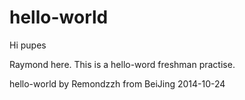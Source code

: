 hello-world
===========
Hi pupes

Raymond here. This is a hello-word freshman practise.

hello-world by Remondzzh from BeiJing 2014-10-24
